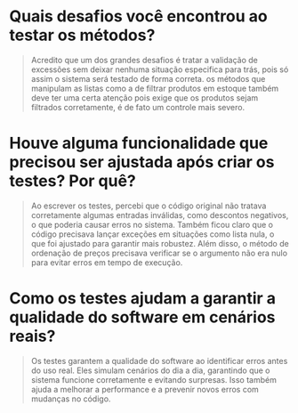 # Quais desafios você encontrou ao testar os métodos?
 > Acredito que um dos grandes desafios é tratar a validação de excessões sem deixar nenhuma situação especifica para trás, pois só assim o sistema será testado de forma correta.
 > os métodos que manipulam as listas  como a de filtrar produtos em estoque também deve ter uma certa atenção pois exige que os produtos sejam filtrados corretamente, é de fato um controle mais severo.

 #  Houve alguma funcionalidade que precisou ser ajustada após criar os testes? Por quê?

 
> Ao escrever os testes, percebi que o código original não tratava corretamente algumas entradas inválidas, como descontos negativos, o que poderia causar erros no sistema. Também ficou claro que o código precisava lançar exceções em situações como lista nula, o que foi ajustado para garantir mais robustez. Além disso, o método de ordenação de preços precisava verificar se o argumento não era nulo para evitar erros em tempo de execução.

# Como os testes ajudam a garantir a qualidade do software em cenários reais?

> Os testes garantem a qualidade do software ao identificar erros antes do uso real. Eles simulam cenários do dia a dia, garantindo que o sistema funcione corretamente e evitando surpresas. Isso também ajuda a melhorar a performance e a prevenir novos erros com mudanças no código.